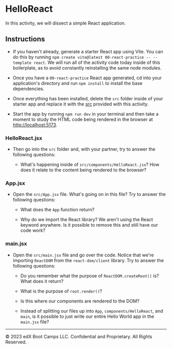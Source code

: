 # HelloReact

In this activity, we will dissect a simple React application.

## Instructions

* If you haven't already, generate a starter React app using Vite. You can do this by running `npm create vite@latest 00-react-practice -- --template react`. We will run all of the activity code today inside of this boilerplate, as to avoid constantly reinstalling the same node modules.

* Once you have a `00-react-practice` React app generated, cd into your application's directory and run `npm install` to install the base dependencies.

* Once everything has been installed, delete the `src` folder inside of your starter app and replace it with the [src](starter/src) provided with this activity.

* Start the app by running `npm run dev` in your terminal and then take a moment to study the HTML code being rendered in the browser at [http://localhost:5173](http://localhost:5173).

### HelloReact.jsx

* Then go into the `src` folder and, with your partner, try to answer the following questions:

  * What's happening inside of `src/components/HelloReact.jsx`? How does it relate to the content being rendered to the browser?

### App.jsx

* Open the `src/App.jsx` file. What's going on in this file? Try to answer the following questions:

  * What does the `App` function return?

  * Why do we import the React library? We aren't using the React keyword anywhere. Is it possible to remove this and still have our code work?

### main.jsx

* Open the `src/main.jsx` file and go over the code. Notice that we're importing `ReactDOM` from the `react-dom/client` library. Try to answer the following questions:

  * Do you remember what the purpose of `ReactDOM.createRoot()` is? What does it return?

  * What is the purpose of `root.render()`?

  * Is this where our components are rendered to the DOM?

  * Instead of splitting our files up into `App`, `components/HelloReact`, and `main`, is it possible to just write our entire Hello World app in the `main.jsx` file?

---

© 2023 edX Boot Camps LLC. Confidential and Proprietary. All Rights Reserved.
